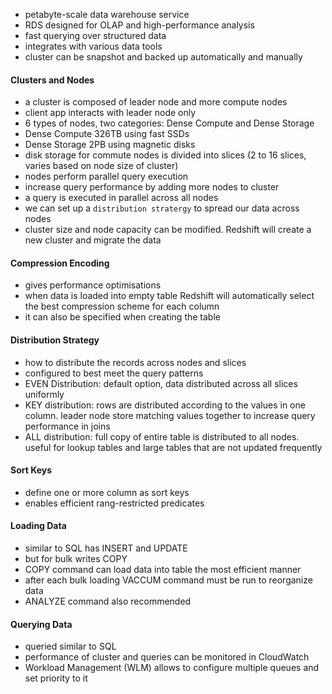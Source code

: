 * petabyte-scale data warehouse service
* RDS designed for OLAP and high-performance analysis
* fast querying over structured data 
* integrates with various data tools
* cluster can be snapshot and backed up automatically and manually
#### Clusters and Nodes
* a cluster is composed of leader node and more compute nodes
* client app interacts with leader node only
* 6 types of nodes, two categories: Dense Compute and Dense Storage
* Dense Compute 326TB using fast SSDs
* Dense Storage 2PB using magnetic disks
* disk storage for commute nodes is divided into slices (2 to 16 slices, varies based on node size of cluster)
* nodes perform parallel query execution
* increase query performance by adding more nodes to cluster
* a query is executed in parallel across all nodes
* we can set up a `distribution stratergy` to spread our data across nodes
* cluster size and node capacity can be modified. Redshift will create a new cluster and migrate the data 
#### Compression Encoding
* gives performance optimisations
* when data is loaded into empty table Redshift will automatically select the best compression scheme for each column
* it can also be specified when creating the table
#### Distribution Strategy
* how to distribute the records across nodes and slices
* configured to best meet the query patterns
* EVEN Distribution: default option, data distributed across all slices uniformly
* KEY distribution: rows are distributed according to the values in one column. leader node store matching values together to increase query performance in joins
* ALL distribution: full copy of entire table is distributed to all nodes. useful for lookup tables and large tables that are not updated frequently
#### Sort Keys
* define one or more column as sort keys
* enables efficient rang-restricted predicates
#### Loading Data
* similar to SQL has INSERT and UPDATE
* but for bulk writes COPY
* COPY command can load data into table the most efficient manner
* after each bulk loading VACCUM command must be run to reorganize data 
* ANALYZE command also recommended
#### Querying Data
* queried similar to SQL
* performance of cluster and queries can be monitored in CloudWatch
* Workload Management (WLM) allows to configure multiple queues and set priority to it